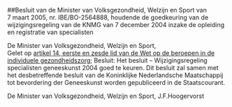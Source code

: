 <meta http-equiv='Content-Type' content='text/html; charset=utf-8' />

##Besluit van de Minister van Volksgezondheid, Welzijn en Sport van 7 maart 2005, nr. IBE/BO-2564888, houdende de goedkeuring van de wijzigingsregeling van de KNMG van 7 december 2004 inzake de opleiding en registratie van specialisten

De Minister van Volksgezondheid, Welzijn en Sport,  
Gelet op [artikel 14, eerste en zesde lid van de Wet op de beroepen in de individuele gezondheidszorg](../../../../../../../../../../../wet/wet/op/de/beroepen/in/de/individuele/gezondheidszorg/BWBR0006251/README.md);
Besluit:     Het besluit – Wijzigingsregeling specialisten geneeskunst 2004 goed te keuren.     Dit besluit zal samen met het desbetreffende besluit van de Koninklijke Nederlandsche Maatschappij tot bevordering der Geneeskunst worden gepubliceerd in de Staatscourant.   

De 
Minister van Volksgezondheid, Welzijn en Sport, 
J.F.Hoogervorst    
